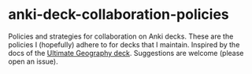 # anki-deck-collaboration-policies
Policies and strategies for collaboration on Anki decks. These are the policies I (hopefully) adhere to for decks that I maintain. Inspired by the docs of the [Ultimate Geography deck](https://github.com/axelboc/anki-ultimate-geography). Suggestions are welcome (please open an issue).
